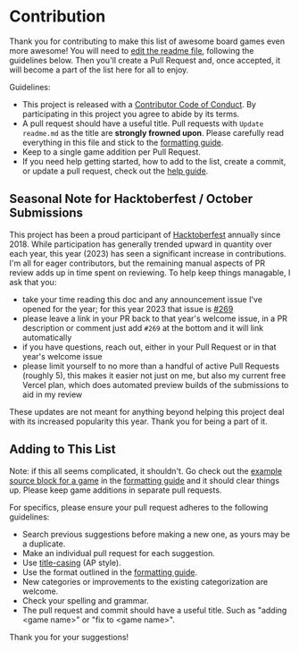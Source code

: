 # Contribution

Thank you for contributing to make this list of awesome board games even more awesome! You will need to [edit the readme file][readme-edit-link], following the guidelines below. Then you'll create a Pull Request and, once accepted, it will become a part of the list here for all to enjoy.

Guidelines:

- This project is released with a [Contributor Code of Conduct](code-of-conduct.md). By participating in this project you agree to abide by its terms.
- A pull request should have a useful title. Pull requests with `Update readme.md` as the title are **strongly frowned upon**. Please carefully read everything in this file and stick to the [formatting guide][formatting-guide].
- Keep to a single game addition per Pull Request.
- If you need help getting started, how to add to the list, create a commit, or update a pull request, check out the [help guide][help-guide].

## Seasonal Note for Hacktoberfest / October Submissions

This project has been a proud participant of [Hacktoberfest](https://hacktoberfest.com/) annually since 2018. While participation has generally trended upward in quantity over each year, this year (2023) has seen a significant increase in contributions. I'm all for eager contributors, but the remaining manual aspects of PR review adds up in time spent on reviewing. To help keep things managable, I ask that you:

- take your time reading this doc and any announcement issue I've opened for the year; for this year 2023 that issue is [#269](https://github.com/edm00se/awesome-board-games/issues/269)
- please leave a link in your PR back to that year's welcome issue, in a PR description or comment just add `#269` at the bottom and it will link automatically
- if you have questions, reach out, either in your Pull Request or in that year's welcome issue
- please limit yourself to no more than a handful of active Pull Requests (roughly 5), this makes it easier not just on me, but also my current free Vercel plan, which does automated preview builds of the submissions to aid in my review

These updates are not meant for anything beyond helping this project deal with its increased popularity this year. Thank you for being a part of it.

<!--
  - 2023: #269
  - 2022: #230
  - 2021: #176
  - 2020: #131
  - 2019: #55
  - 2018: #10
-->

## Adding to This List

Note: if this all seems complicated, it shouldn't. Go check out the [example source block for a game][example-game-block] in the [formatting guide][formatting-guide] and it should clear things up. Please keep game additions in separate pull requests.

For specifics, please ensure your pull request adheres to the following guidelines:

- Search previous suggestions before making a new one, as yours may be a duplicate.
- Make an individual pull request for each suggestion.
- Use [title-casing](https://en.wikipedia.org/wiki/Capitalization#Title_case) (AP style).
- Use the format outlined in the [formatting guide][formatting-guide].
- New categories or improvements to the existing categorization are welcome.
- Check your spelling and grammar.
- The pull request and commit should have a useful title. Such as "adding &lt;game name&gt;" or "fix to &lt;game name&gt;".

Thank you for your suggestions!

[everything-is-awesome]: assets/images/everything-is-awesome.jpg
[awesome-list-src]: https://github.com/sindresorhus/awesome
[formatting-guide]: formatting.md
[help-guide]: help.md
[example-game-block]: https://github.com/edm00se/awesome-board-games/blob/main/formatting.md#example
[readme-edit-link]: https://github.com/edm00se/awesome-board-games/edit/main/readme.md
